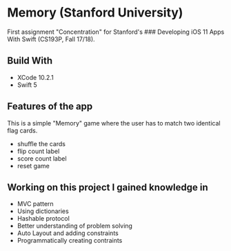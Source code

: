 # Memory (Stanford University)

First assignment "Concentration" for Stanford's ### Developing iOS 11 Apps With Swift (CS193P, Fall 17/18).

## Build With

* XCode 10.2.1
* Swift 5

## Features of the app

This is a simple "Memory" game where the user has to match two identical flag cards. 

* shuffle the cards
* flip count label
* score count label
* reset game

## Working on this project I gained knowledge in

* MVC pattern
* Using dictionaries 
* Hashable protocol
* Better understanding of problem solving
* Auto Layout and adding constraints
* Programmatically creating contraints 



